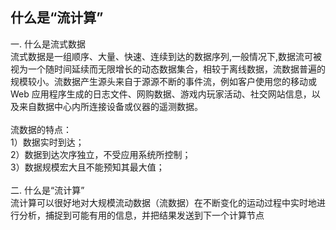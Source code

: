 ## 什么是“流计算”<br>
一.	什么是流式数据<br>
流式数据是一组顺序、大量、快速、连续到达的数据序列,一般情况下,数据流可被视为一个随时间延续而无限增长的动态数据集合，相较于离线数据，流数据普遍的规模较小。流数据产生源头来自于源源不断的事件流，例如客户使用您的移动或 Web 应用程序生成的日志文件、网购数据、游戏内玩家活动、社交网站信息，以及来自数据中心内所连接设备或仪器的遥测数据。<br><br>
流数据的特点：<br>
1）数据实时到达；<br>
2）数据到达次序独立，不受应用系统所控制；<br>
3）数据规模宏大且不能预知其最大值；<br><br>
二. 什么是“流计算”<br>
流计算可以很好地对大规模流动数据（流数据）在不断变化的运动过程中实时地进行分析，捕捉到可能有用的信息，并把结果发送到下一个计算节点<br>
